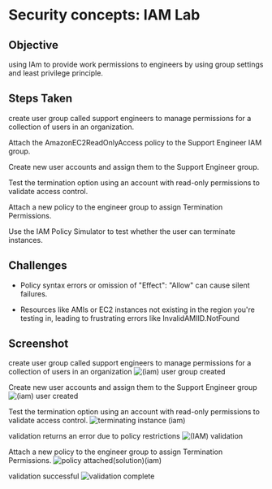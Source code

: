 # Security concepts: IAM Lab

## Objective
using IAm to provide work permissions to engineers by using group settings and least privilege principle.

## Steps Taken

create user group called support engineers to manage permissions for a collection of users in an organization.

Attach the AmazonEC2ReadOnlyAccess policy to the Support Engineer IAM group.

Create new user accounts and assign them to the Support Engineer group.

Test the termination option using an account with read-only permissions to validate access control.

Attach a new policy to the engineer group to assign Termination Permissions.

Use the IAM Policy Simulator to test whether the user can terminate instances.

## Challenges

- Policy syntax errors or omission of "Effect": "Allow" can cause silent failures.

- Resources like AMIs or EC2 instances not existing in the region you're testing in,
leading to frustrating errors like InvalidAMIID.NotFound

## Screenshot
create user group called support engineers to manage permissions for a collection of users in an organization
![(iam) user group created](https://github.com/user-attachments/assets/870effa7-a105-43c1-a456-8063a2502bb1)

Create new user accounts and assign them to the Support Engineer group
![(iam) user created](https://github.com/user-attachments/assets/e0a79edf-227f-4083-80e7-b2bed8be6f69) 

Test the termination option using an account with read-only permissions to validate access control.
![terminating instance (iam)](https://github.com/user-attachments/assets/b320ce81-f432-4e65-ad8b-e04722bf63f5)

validation returns an error due to policy restrictions
![(IAM) validation](https://github.com/user-attachments/assets/7554318b-7d2d-4d9f-a44b-9cfe56b55a70)

Attach a new policy to the engineer group to assign Termination Permissions.
![policy attached(solution)(iam)](https://github.com/user-attachments/assets/480aebe9-2b41-45c7-aea1-35675a2c667b)

validation successful
![validation complete](https://github.com/user-attachments/assets/bcd6f7a6-6136-44db-9d22-2c8d430ae5b0)
